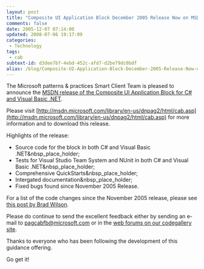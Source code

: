 ```yaml
---
layout: post
title: "Composite UI Application Block December 2005 Release Now on MSDN!"
comments: false
date: 2005-12-07 07:14:00
updated: 2008-07-06 19:17:09
categories:
 - Technology
tags:
 - cab
subtext-id: d3dee7b7-4ebd-452c-afd7-d2be79dc0bdf
alias: /blog/Composite-UI-Application-Block-December-2005-Release-Now-on-MSDN!.aspx
---
```



The Microsoft patterns & practices Smart Client Team is pleased to announce the [MSDN release of the Composite UI Application Block for C# and Visual Basic .NET](http://msdn.microsoft.com/library/en-us/dnpag2/html/cab.asp). 

Please visit [http://msdn.microsoft.com/library/en-us/dnpag2/html/cab.asp](http://msdn.microsoft.com/library/en-us/dnpag2/html/cab.asp) for more information and to download this release. 

Highlights of the release: 

  * Source code for the block in both C# and Visual Basic .NET&nbsp_place_holder;
  * Tests for Visual Studio Team System and NUnit in both C# and Visual Basic .NET&nbsp_place_holder;
  * Comprehensive QuickStarts&nbsp_place_holder;
  * Intergated documentation&nbsp_place_holder;
  * Fixed bugs found since November 2005 Release. 

For a list of the code changes since the November 2005 release, please see [this post by Brad Wilson](http://www.gotdotnet.com/codegallery/messageboard/thread.aspx?id=22f72167-af95-44ce-a6ca-f2eafbf2653c&mbid=c09776ca-f94c-4c83-a80c-75d381cabdd6&threadid=8dcaca25-fa1c-4261-a2fc-6e943ddb45d1). 

Please do continue to send the excellent feedback either by sending an e-mail to [pagcabfb@microsoft.com](mailto:pagcabfb@microsoft.com) or in the [web forums on our codegallery site](http://www.gotdotnet.com/codegallery/messageboard/messageboards.aspx?id=22f72167-af95-44ce-a6ca-f2eafbf2653c). 

Thanks to everyone who has been following the development of this guidance offering. 

Go get it! 

